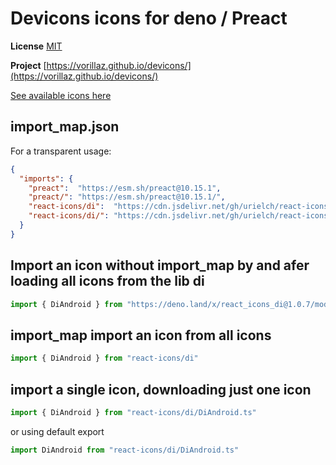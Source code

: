 # Devicons icons for deno / Preact

**License** [MIT](https://github.com/Klarr-Agency/Circum-Icons/blob/main/LICENSE)

**Project** [https://vorillaz.github.io/devicons/](https://vorillaz.github.io/devicons/)

[See available icons here](https://react-icons.github.io/react-icons/icons?name=di)

## import_map.json

For a transparent usage:

```json
{
  "imports": {
    "preact":  "https://esm.sh/preact@10.15.1",
    "preact/": "https://esm.sh/preact@10.15.1/",
    "react-icons/di":  "https://cdn.jsdelivr.net/gh/urielch/react-icons-di@1.0.7/mod.ts",
    "react-icons/di/": "https://cdn.jsdelivr.net/gh/urielch/react-icons-di@1.0.7/ico/",
  }
}
```

## Import an icon without import_map by and afer loading all icons from the lib di

```ts
import { DiAndroid } from "https://deno.land/x/react_icons_di@1.0.7/mod.ts"
```

## import_map import an icon from all icons

```ts
import { DiAndroid } from "react-icons/di"
```

## import a single icon, downloading just one icon

```ts
import { DiAndroid } from "react-icons/di/DiAndroid.ts"
```

or using default export

```ts
import DiAndroid from "react-icons/di/DiAndroid.ts"
```

